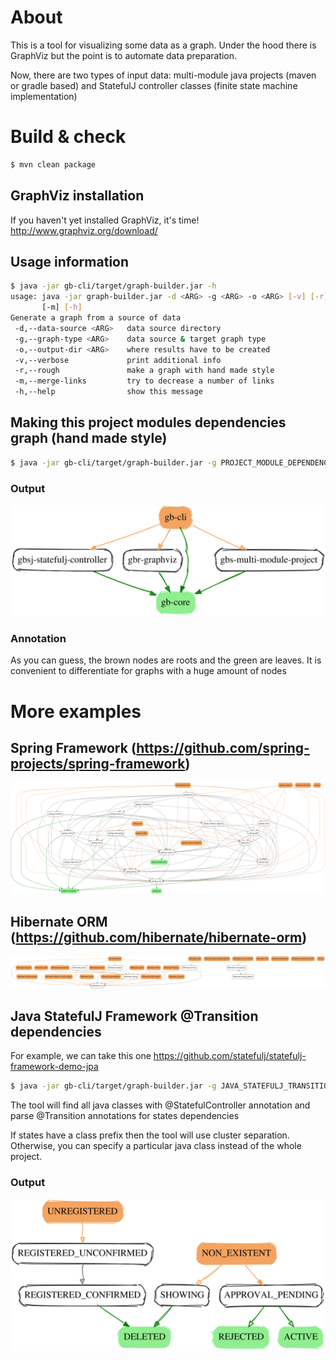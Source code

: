 # About
This is a tool for visualizing some data as a graph. Under the hood there is GraphViz but the point is to automate data preparation.

Now, there are two types of input data: multi-module java projects (maven or gradle based) and StatefulJ controller classes (finite state machine implementation)

# Build & check
```bash
$ mvn clean package
```
## GraphViz installation
If you haven't yet installed GraphViz, it's time!  
http://www.graphviz.org/download/
## Usage information
```bash
$ java -jar gb-cli/target/graph-builder.jar -h
usage: java -jar graph-builder.jar -d <ARG> -g <ARG> -o <ARG> [-v] [-r]
       [-m] [-h]
Generate a graph from a source of data
 -d,--data-source <ARG>   data source directory
 -g,--graph-type <ARG>    data source & target graph type
 -o,--output-dir <ARG>    where results have to be created
 -v,--verbose             print additional info
 -r,--rough               make a graph with hand made style
 -m,--merge-links         try to decrease a number of links
 -h,--help                show this message
```
## Making this project modules dependencies graph (hand made style)
```bash
$ java -jar gb-cli/target/graph-builder.jar -g PROJECT_MODULE_DEPENDENCY -o ~/graphs -d . -r
```
### Output
![example](./examples/pmd_this_hand_made.png)
### Annotation
As you can guess, the brown nodes are roots and the green are leaves. It is convenient to differentiate for graphs with a huge amount of nodes

# More examples
## Spring Framework (https://github.com/spring-projects/spring-framework)
![example](./examples/pmd_spring.png)
## Hibernate ORM (https://github.com/hibernate/hibernate-orm)
![example](./examples/pmd_hiberante_orm.png)

## Java StatefulJ Framework @Transition dependencies 
For example, we can take this one https://github.com/statefulj/statefulj-framework-demo-jpa
```bash
$ java -jar gb-cli/target/graph-builder.jar -g JAVA_STATEFULJ_TRANSITION -o ~/graphs -d ../statefulj-framework-demo-jpa -m -r
```
The tool will find all java classes with @StatefulController annotation and parse @Transition annotations for states dependencies

If states have a class prefix then the tool will use cluster separation. Otherwise, you can specify a particular java class instead of the whole project. 
### Output
![example](./examples/statefulj.png)

